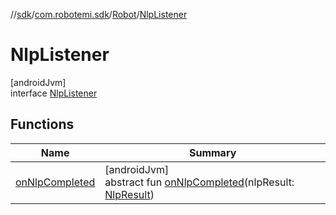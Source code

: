 //[sdk](../../../../index.md)/[com.robotemi.sdk](../../index.md)/[Robot](../index.md)/[NlpListener](index.md)

# NlpListener

[androidJvm]\
interface [NlpListener](index.md)

## Functions

| Name | Summary |
|---|---|
| [onNlpCompleted](on-nlp-completed.md) | [androidJvm]<br>abstract fun [onNlpCompleted](on-nlp-completed.md)(nlpResult: [NlpResult](../../-nlp-result/index.md)) |
